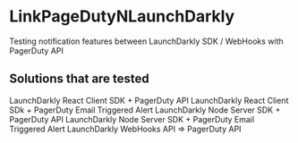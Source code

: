 # LinkPageDutyNLaunchDarkly
Testing notification features between LaunchDarkly SDK / WebHooks with PagerDuty API

## Solutions that are tested
LaunchDarkly React Client SDK + PagerDuty API
LaunchDarkly React Client SDk + PagerDuty Email Triggered Alert
LaunchDarkly Node Server SDK + PagerDuty API
LaunchDarkly Node Server SDK + PagerDuty Email Triggered Alert
LaunchDarkly WebHooks API => PagerDuty API
